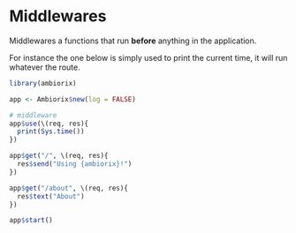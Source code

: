 # Middlewares

Middlewares a functions that run __before__ anything in the application.

For instance the one below is simply used to print the current time,
it will run whatever the route.

```r
library(ambiorix)

app <- Ambiorix$new(log = FALSE)

# middleware
app$use(\(req, res){
  print(Sys.time())
})

app$get("/", \(req, res){
  res$send("Using {ambiorix}!")
})

app$get("/about", \(req, res){
  res$text("About")
})

app$start()
```

